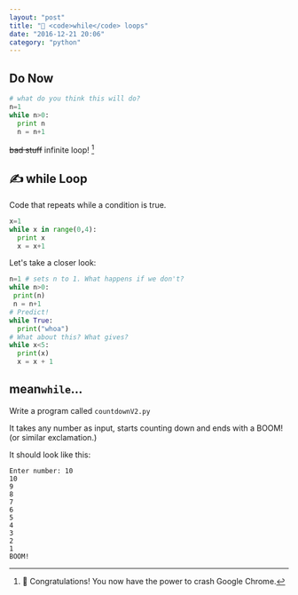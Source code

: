 ```yaml
---
layout: "post"
title: "🔁 <code>while</code> loops"
date: "2016-12-21 20:06"
category: "python"
---
```


## Do Now
```python
# what do you think this will do?
n=1
while n>0:
  print n
  n = n+1
```

~~bad stuff~~
infinite loop! [^infinite]

[^infinite]: 🎉 Congratulations! You now have the power to crash Google Chrome.

## ✍ while Loop
Code that repeats while a condition is true.

```python
x=1
while x in range(0,4):
  print x
  x = x+1
```

Let's take a closer look:

```python
n=1 # sets n to 1. What happens if we don't?
while n>0:
 print(n)
 n = n+1
# Predict!
while True:
  print("whoa")
# What about this? What gives?
while x<5:
  print(x)
  x = x + 1

```

## mean`while`...

Write a program called `countdownV2.py `

It takes any number as input, starts counting down and ends with a BOOM! (or similar exclamation.)  

It should look like this:

    Enter number: 10
    10
    9
    8
    7
    6
    5
    4
    3
    2
    1
    BOOM!
